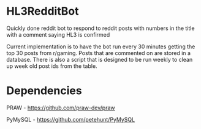 HL3RedditBot
============

Quickly done reddit bot to respond to reddit posts with numbers in the title with a comment saying HL3 is confirmed


Current implementation is to have the bot run every 30 minutes getting the top 30 posts from r/gaming. Posts that are commented on are stored in a database. There is also a script that is designed to be run weekly to clean up week old post ids from the table.



Dependencies
============
PRAW - https://github.com/praw-dev/praw

PyMySQL - https://github.com/petehunt/PyMySQL
